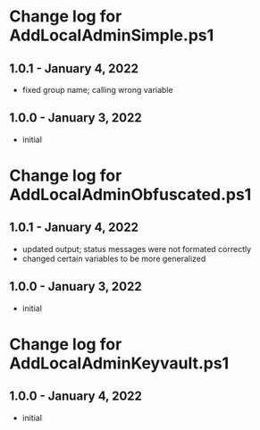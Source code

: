 # Change log for AddLocalAdminSimple.ps1


## 1.0.1 - January 4, 2022

- fixed group name; calling wrong variable

## 1.0.0 - January 3, 2022

- initial



# Change log for AddLocalAdminObfuscated.ps1

## 1.0.1 - January 4, 2022

- updated output; status messages were not formated correctly
- changed certain variables to be more generalized
## 1.0.0 - January 3, 2022

- initial



# Change log for AddLocalAdminKeyvault.ps1

## 1.0.0 - January 4, 2022

- initial
